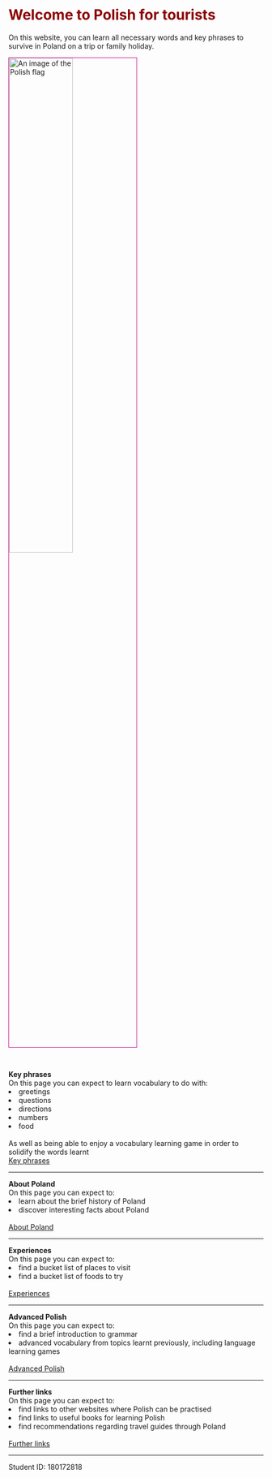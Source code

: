 <h1 style="color:darkred;">Welcome to Polish for tourists</h1>
<p>On this website, you can learn all necessary words and key phrases to survive in Poland on a trip or family holiday.<p>


<p style="color:darkred">
<div class="clearfix">
<a href="https://upload.wikimedia.org/wikipedia/en/thumb/1/12/Flag_of_Poland.svg/800px-Flag_of_Poland.svg.png" title="View Image Source">
<img style="width:50%; border:1px solid mediumvioletred; margin-left:15%; float:centre; margin: 0 10px 10px 0;" src="https://upload.wikimedia.org/wikipedia/en/thumb/1/12/Flag_of_Poland.svg/800px-Flag_of_Poland.svg.png" alt="An image of the Polish flag">
  </a>
</div>
<br>



  
  <br>
  <o> <strong> Key phrases </strong> </o> 
  <br>
  On this page you can expect to learn vocabulary to do with:
  <li>greetings</li> <li>questions</li> <li>directions</li> <li>numbers</li> <li>food</li> 
 <br>
  As well as being able to enjoy a vocabulary learning game in order to solidify the words learnt
  <br>
  <a href="keyphrases.html">Key phrases</a>
    
 <hr>
 <o> <strong> About Poland </strong> </o>
 <br>
 On this page you can expect to:
  <li>learn about the brief history of Poland</li> <li>discover interesting facts about Poland</li>
  <br>
 <a href="aboutPoland.html">About Poland</a>
  

<hr>
<o> <strong> Experiences </strong> </o>
<br>
On this page you can expect to:
<li>find a bucket list of places to visit</li> <li>find a bucket list of foods to try</li>
<br>
<a href="experiences.html">Experiences</a>

<hr>
<o> <strong> Advanced Polish </strong> </o>
<br>
On this page you can expect to:
<li>find a brief introduction to grammar</li> <li>advanced vocabulary from topics learnt previously, including language learning games</li> 
<br>
<a href="advancedpolish.html">Advanced Polish</a>

<hr>
<o> <strong> Further links </strong> </o>
<br>
On this page you can expect to:
<li>find links to other websites where Polish can be practised</li> <li>find links to useful books for learning Polish</li> <li>find recommendations regarding travel guides through Poland</li>
<br>
<a href="furtherlinks.html">Further links</a>

<hr>
Student ID: 180172818
